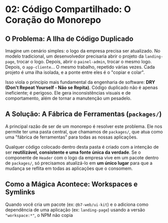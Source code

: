 # 02: Código Compartilhado: O Coração do Monorepo

## O Problema: A Ilha de Código Duplicado

Imagine um cenário simples: o logo da empresa precisa ser atualizado. No modelo tradicional, um desenvolvedor precisaria abrir o projeto da `landing-page`, trocar o logo. Depois, abrir o `painel-admin`, trocar o mesmo logo. Depois, o `app-cliente`... O mesmo trabalho, repetido várias vezes. Cada projeto é uma ilha isolada, e a ponte entre eles é o "copiar e colar".

Isso viola o princípio mais fundamental da engenharia de software: **DRY (Don't Repeat Yourself - Não se Repita)**. Código duplicado não é apenas ineficiente; é perigoso. Ele gera inconsistências visuais e de comportamento, além de tornar a manutenção um pesadelo.

## A Solução: A Fábrica de Ferramentas (`packages/`)

A principal razão de ser de um monorepo é resolver este problema. Ele nos permite ter uma pasta central, que chamamos de `packages/`, que atua como uma "fábrica de ferramentas" para todas as nossas aplicações.

Qualquer código colocado dentro desta pasta é criado com a intenção de ser **reutilizável, consistente e uma fonte única da verdade**. Se o componente de `Header` com o logo da empresa vive em um pacote dentro de `packages/`, só precisamos atualizá-lo em **um único lugar** para que a mudança se reflita em todas as aplicações que o consomem.

## Como a Mágica Acontece: Workspaces e Symlinks

Quando você cria um pacote (ex: `@b7-web/ui-kit`) e o adiciona como dependência de uma aplicação (ex: `landing-page`) usando a versão `"workspace:*"`, o NPM não copia
